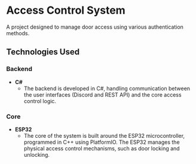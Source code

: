 # Access Control System

A project designed to manage door access using various authentication methods.


## Technologies Used

### Backend

- **C#**
  - The backend is developed in C#, handling communication between the user interfaces (Discord and REST API) and the core access control logic.

### Core

- **ESP32**
  - The core of the system is built around the ESP32 microcontroller, programmed in C++ using PlatformIO. The ESP32 manages the physical access control mechanisms, such as door locking and unlocking.

